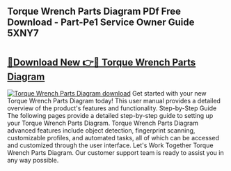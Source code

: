 ## Torque Wrench Parts Diagram PDf Free Download - Part-Pe1 Service Owner Guide 5XNY7

# <h2><a href="http://dfnbyz3.blite.top/?on=Torque+Wrench+Parts+Diagram">🔗Download New 👉🔴 Torque Wrench Parts Diagram</a></h2>

[![Torque Wrench Parts Diagram download](https://i.imgur.com/lujVjoI.png)](http://dfnbyz3.blite.top/?on=Torque+Wrench+Parts+Diagram)
Get started with your new Torque Wrench Parts Diagram today! This user manual provides a detailed overview of the product's features and functionality. Step-by-Step Guide The following pages provide a detailed step-by-step guide to setting up your Torque Wrench Parts Diagram. Torque Wrench Parts Diagram advanced features include object detection, fingerprint scanning, customizable profiles, and automated tasks, all of which can be accessed and customized through the user interface. Let's Work Together Torque Wrench Parts Diagram. Our customer support team is ready to assist you in any way possible.
